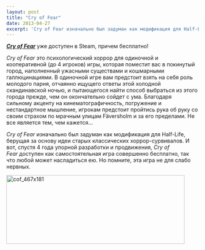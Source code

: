 ```yaml
---
layout: post
title: "Cry of Fear"
date: 2013-04-27
excerpt: 'Cry of Fear изначально был задуман как модификация для Half-Life, берущая за основу идеи старых классических хоррор-сурвивалов. И вот, спустя 4 года упорной разработки и продвижения, Cry of Fear доступен как самостоятельная игра совершенно бесплатно, так что любой может насладиться ею. Но помните, эта игра не для слабо нервных.'
---
```


<strong><em><a href="http://store.steampowered.com/app/223710/">Cry of</a><a href="http://store.steampowered.com/app/223710/" target="_blank"> Fear</a></em> </strong>уже доступен в Steam, причем бесплатно!

<em>Cry of Fear </em>это психологический хоррор для одиночной и кооперативной (до 4 игроков) игры, которая поместит вас в покинутый город, наполненный ужасными существами и кошмарными галлюцинациями. В одиночной игре вам предстоит взять на себя роль молодого парня, отчаянно ищущего ответы этой холодной скандинавской ночью, и пытающегося найти способ выбраться из этого города прежде, чем он окончательно сойдет с ума. Благодаря сильному акценту на кинематографичность, погружение и нестандартное мышление, игрокам предстоит пройтись рука об руку со своим страхом по мрачным улицам Fäversholm и за его пределами. Не все является тем, чем кажется...

<em>Cry of Fear </em>изначально был задуман как модификация для Half-Life, берущая за основу идеи старых классических хоррор-сурвивалов. И вот, спустя 4 года упорной разработки и продвижения, <em>Cry of Fear </em>доступен как самостоятельная игра совершенно бесплатно, так что любой может насладиться ею. Но помните, эта игра не для слабо нервных.

<a href="http://store.steampowered.com/app/223710/" target="_blank"><img class="aligncenter size-full wp-image-2193" alt="cof_467x181" src="http://gamersoul.ru/wp-content/uploads/2013/04/cof_467x181.jpg" width="467" height="181" /></a>